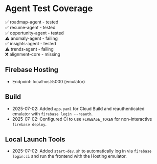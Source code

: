 # Agent Test Coverage

✅ roadmap-agent - tested  
✅ resume-agent - tested  
✅ opportunity-agent - tested  
⚠️ anomaly-agent - failing  
✅ insights-agent - tested  
⚠️ trends-agent - failing  
❌ alignment-core - missing  

## Firebase Hosting
- Endpoint: localhost:5000 (emulator)

## Build
- 2025-07-02: Added `app.yaml` for Cloud Build and reauthenticated emulator with `firebase login --reauth`.
- 2025-07-02: Configured CI to use `FIREBASE_TOKEN` for non-interactive `firebase deploy`.

## Local Launch Tools
- 2025-07-02: Added `start-dev.sh` to automatically log in via `firebase login:ci` and run the frontend with the Hosting emulator.
